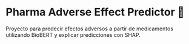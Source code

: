 # Pharma Adverse Effect Predictor 🚀

Proyecto para predecir efectos adversos a partir de medicamentos utilizando BioBERT y explicar predicciones con SHAP.
